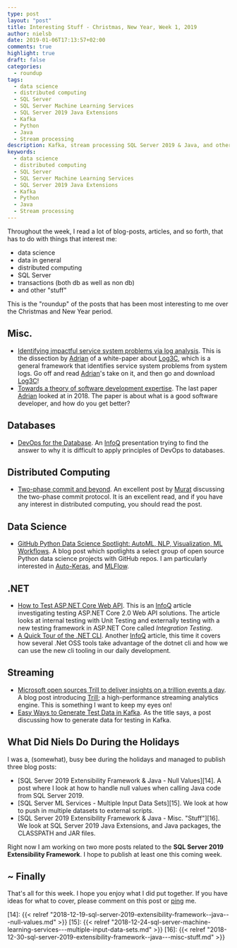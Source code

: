 ```yaml
---
type: post
layout: "post"
title: Interesting Stuff - Christmas, New Year, Week 1, 2019
author: nielsb
date: 2019-01-06T17:13:57+02:00
comments: true
highlight: true
draft: false
categories:
  - roundup
tags:
  - data science
  - distributed computing
  - SQL Server
  - SQL Server Machine Learning Services
  - SQL Server 2019 Java Extensions
  - Kafka
  - Python
  - Java
  - Stream processing
description: Kafka, stream processing SQL Server 2019 & Java, and other interesting topics.
keywords:
  - data science
  - distributed computing
  - SQL Server
  - SQL Server Machine Learning Services
  - SQL Server 2019 Java Extensions
  - Kafka
  - Python
  - Java
  - Stream processing  
---
```


Throughout the week, I read a lot of blog-posts, articles, and so forth, that has to do with things that interest me:

* data science
* data in general
* distributed computing
* SQL Server
* transactions (both db as well as non db)
* and other "stuff"

This is the "roundup" of the posts that has been most interesting to me over the Christmas and New Year period.

<!--more-->

## Misc.

* [Identifying impactful service system problems via log analysis][1]. This is the dissection by [Adrian][adcol] of a white-paper about [Log3C][2], which is a general framework that identifies service system problems from system logs. Go off and read [Adrian][adcol]'s take on it, and then go and download [Log3C][2]!
* [Towards a theory of software development expertise][3]. The last paper [Adrian][adcol] looked at in 2018. The paper is about what is a good software developer, and how do you get better?

## Databases

* [DevOps for the Database][4]. An [InfoQ][iq] presentation trying to find the answer to why it is difficult to apply principles of DevOps to databases.

## Distributed Computing

* [Two-phase commit and beyond][5]. An excellent post by [Murat][murba] discussing the two-phase commit protocol. It is an excellent read, and if you have any interest in distributed computing, you should read the post.

## Data Science

* [GitHub Python Data Science Spotlight: AutoML, NLP, Visualization, ML Workflows][6]. A blog post which spotlights a select group of open source Python data science projects with GitHub repos. I am particularly interested in [Auto-Keras][7], and [MLFlow][8].

## .NET

* [How to Test ASP.NET Core Web API][9]. This is an [InfoQ][iq] article investigating testing ASP.NET Core 2.0 Web API solutions. The article looks at internal testing with Unit Testing and externally testing with a new testing framework in ASP.NET Core called *Integration Testing*.
* [A Quick Tour of the .NET CLI][10]. Another [InfoQ][iq] article, this time it covers how several .Net OSS tools take advantage of the dotnet cli and how we can use the new cli tooling in our daily development.

## Streaming

* [Microsoft open sources Trill to deliver insights on a trillion events a day][11]. A blog post introducing [Trill][12]; a high-performance streaming analytics engine. This is something I want to keep my eyes on!
* [Easy Ways to Generate Test Data in Kafka][13]. As the title says, a post discussing how to generate data for testing in Kafka.

## What Did Niels Do During the Holidays

I was a, (somewhat), busy bee during the holidays and managed to publish three blog posts:

* [SQL Server 2019 Extensibility Framework & Java - Null Values][14]. A post where I look at how to handle null values when calling Java code from SQL Server 2019.
* [SQL Server ML Services - Multiple Input Data Sets][15]. We look at how to push in multiple datasets to external scripts.
* [SQL Server 2019 Extensibility Framework & Java - Misc. "Stuff"][16]. We look at SQL Server 2019 Java Extensions, and Java packages, the CLASSPATH and JAR files.

Right now I am working on two more posts related to the **SQL Server 2019 Extensibility Framework**. I hope to publish at least one this coming week.

## ~ Finally

That's all for this week. I hope you enjoy what I did put together. If you have ideas for what to cover, please comment on this post or [ping][ma] me.

[ma]: mailto:niels.it.berglund@gmail.com
[mp]: https://blog.acolyer.org
[iq]: https://www.infoq.com/
[ew]: http://sqlonice.com/
[re]: http://blog.revolutionanalytics.com
[sqsk]: https://www.sqlskills.com
[mdaveyblog]: https://mdavey.wordpress.com/
[charlblog]: https://charlla.com/

[jovpop]: https://twitter.com/JovanPop_MSFT
[bobw]: https://twitter.com/bobwardms
[revod]: https://twitter.com/revodavid
[lonny]: https://twitter.com/sqL_handLe
[ewtw]: https://twitter.com/sqlOnIce
[buckw]: https://twitter.com/BuckWoodyMSFT
[mattw]: https://twitter.com/matthewwarren
[murba]: https://twitter.com/muratdemirbas
[daveda]: https://twitter.com/davidthecoder
[adcol]: https://twitter.com/adriancolyer
[jesrod]: https://twitter.com/jrdothoughts
[tomaz]: https://twitter.com/tomaz_tsql
[dataart]: https://twitter.com/dataartisans
[luis]: https://twitter.com/luis_de_sousa
[benstop]: https://twitter.com/benstopford
[conflu]: https://twitter.com/confluentinc
[tylert]: https://twitter.com/tyler_treat
[andrewng]: https://twitter.com/AndrewYNg
[lawr]: https://twitter.com/bytezn
[jue]: https://twitter.com/b0rk
[yan]: https://twitter.com/theburningmonk
[danny]: https://twitter.com/g9yuayon
[rmoff]: https://twitter.com/rmoff
[ryansw]: https://twitter.com/ryanswanstrom
[pabloc]: https://twitter.com/pabloc_ds
[mklep]: https://twitter.com/martinkl
[mdavey]: https://twitter.com/matt_davey
[jboner]: https://twitter.com/jboner
[joeduff]: https://twitter.com/funcOfJoe
[charl]: https://twitter.com/charllamprecht
[dbricks]: https://twitter.com/databricks
[adsit]: https://twitter.com/SitnikAdam
[vicky]: https://twitter.com/vickyharp
[dscentral]: https://twitter.com/DataScienceCtrl
[natemc]: https://twitter.com/natemcmaster

[1]: https://blog.acolyer.org/2018/12/19/identifying-impactful-service-system-problems-via-log-analysis/
[2]: https://github.com/logpai/Log3C
[3]: https://blog.acolyer.org/2018/12/21/towards-a-theory-of-software-development-expertise/
[4]: https://www.infoq.com/presentations/devops-database
[5]: https://muratbuffalo.blogspot.com/2018/12/2-phase-commit-and-beyond.html
[6]: https://www.kdnuggets.com/2018/08/github-python-data-science-spotlight.html
[7]: http://autokeras.com
[8]: https://mlflow.org/docs/latest/index.html
[9]: https://www.infoq.com/articles/testing-aspnet-core-web-api
[10]: https://www.infoq.com/articles/netcore-cli
[11]: https://azure.microsoft.com/en-us/blog/microsoft-open-sources-trill-to-deliver-insights-on-a-trillion-events-a-day/
[12]: https://github.com/Microsoft/trill
[13]: https://www.confluent.io/blog/easy-ways-generate-test-data-kafka
[14]: {{< relref "2018-12-19-sql-server-2019-extensibility-framework--java---null-values.md" >}}
[15]: {{< relref "2018-12-24-sql-server-machine-learning-services---multiple-input-data-sets.md" >}}
[16]: {{< relref "2018-12-30-sql-server-2019-extensibility-framework--java---misc-stuff.md" >}}
